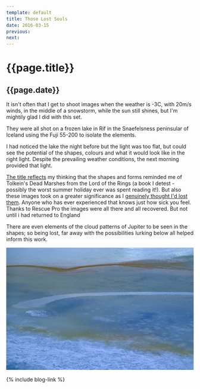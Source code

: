 ```yaml
---
template: default
title: Those Lost Souls
date: 2016-03-15
previous:
next:
---
```


# {{page.title}}

## {{page.date}}

It isn't often that I get to shoot images when the weather is -3C, with 20m/s winds, in the middle of a snowstorm, while the sun still shines, but I'm mightily glad I did with this set.

They were all shot on a frozen lake in Rif in the Snaefelsness peninsular of Iceland using the Fuji 55-200 to isolate the elements.

I had noticed the lake the night before but  the light was too flat, but could see the potential of the shapes, colours and what it would look like in the right light. Despite the prevailing weather conditions, the next morning provided that light.

[The title reflects](../those-lost-souls) my thinking that the shapes and forms reminded me of Tolkein's Dead Marshes from the Lord of the Rings (a book I detest - possibly the worst summer holiday ever was spent reading it!). But also these images took on a greater significance as I [genuinely thought I'd lost them](2016-03-15-those-lost-souls). Anyone who has ever experienced that knows just how sick you feel. Thanks to Rescue Pro the images were all there and all recovered. But not until i had returned to England

There are even elements of the cloud patterns of Jupiter to be seen in the shapes; so being lost, far away with the possibilities lurking below all helped inform this work.

![Those Lost Souls](../those-lost-souls/those-lost-souls-01.webp "Those Lost Souls")


{% include blog-link %}